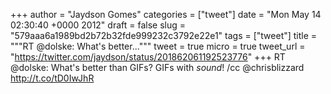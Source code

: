 
+++
author = "Jaydson Gomes"
categories = ["tweet"]
date = "Mon May 14 02:30:40 +0000 2012"
draft = false
slug = "579aaa6a1989bd2b72b32fde999232c3792e22e1"
tags = ["tweet"]
title = """RT @dolske: What's better..."""
tweet = true
micro = true
tweet_url = "https://twitter.com/jaydson/status/201862061192523776"
+++
RT @dolske: What's better than GIFs? GIFs with _sound_! /cc @chrisblizzard http://t.co/tD0IwJhR
